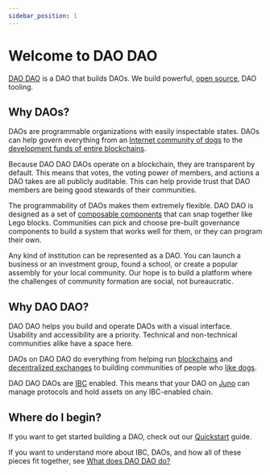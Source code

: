 ```yaml
---
sidebar_position: 1
---
```


# Welcome to DAO DAO

[DAO DAO](https://daodao.zone/dao/juno10h0hc64jv006rr8qy0zhlu4jsxct8qwa0vtaleayh0ujz0zynf2s2r7v8q) is a
DAO
that builds DAOs. We build powerful, [open
source](https://github.com/DA0-DA0), DAO tooling.

## Why DAOs?

DAOs are programmable organizations with easily inspectable
states. DAOs can help govern everything from an [Internet community of
dogs](https://daodao.zone/dao/juno1czh5dy2kxwwt5hlw6rr2q25clj96sheftsdccswg9qe34m3wzgdswmw8ju)
to the [development funds of entire
blockchains](https://daodao.zone/dao/juno1gpwekludv6vu8pkpnp2hwwf7f84a7mcvgm9t2cvp92hvpxk07kdq8z4xj2).

Because DAO DAO DAOs operate on a blockchain, they are
transparent by default. This means that votes, the voting power of
members, and actions a DAO takes are all publicly auditable. This can
help provide trust that DAO members are being good stewards of their
communities.

The programmability of DAOs makes them extremely flexible. DAO DAO is
designed as a set of [composable
components](https://github.com/DA0-DA0/dao-contracts/wiki/DAO-DAO-Contracts-Design)
that can snap together like Lego blocks. Communities can pick and 
choose pre-built governance components to build a system that works
well for them, or they can program their own.

Any kind of institution can be represented as a DAO. You can launch a
business or an investment group, found a school, or create a popular
assembly for your local community. Our hope is to build a platform
where the challenges of community formation are social, not
bureaucratic.

## Why DAO DAO?

DAO DAO helps you build and operate DAOs with a visual
interface. Usability and accessibility are a priority. Technical and
non-technical communities alike have a space here.

DAOs on DAO DAO do everything from helping run
[blockchains](https://daodao.zone/dao/juno1gpwekludv6vu8pkpnp2hwwf7f84a7mcvgm9t2cvp92hvpxk07kdq8z4xj2)
and [decentralized exchanges](https://www.rawdao.zone/) to building
communities of people who [like
dogs](https://daodao.zone/dao/juno1czh5dy2kxwwt5hlw6rr2q25clj96sheftsdccswg9qe34m3wzgdswmw8ju).

DAO DAO DAOs are [IBC](https://www.coinbase.com/cloud/discover/dev-foundations/ibc-protocol) enabled. This means
that your DAO on [Juno](https://junonetwork.io) can manage protocols
and hold assets on any IBC-enabled chain.

## Where do I begin?

If you want to get started building a DAO, check out our
[Quickstart](/quickstart/create-a-dao.md) guide.

If you want to understand more about IBC, DAOs, and how all of these
pieces fit together, see [What does DAO DAO
do?](/docs/more-info/what-does-dao-dao-do.md)
